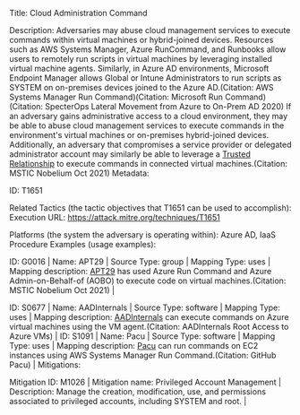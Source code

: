 Title: Cloud Administration Command

Description: Adversaries may abuse cloud management services to execute commands within virtual machines or hybrid-joined devices. Resources such as AWS Systems Manager, Azure RunCommand, and Runbooks allow users to remotely run scripts in virtual machines by leveraging installed virtual machine agents. Similarly, in Azure AD environments, Microsoft Endpoint Manager allows Global or Intune Administrators to run scripts as SYSTEM on on-premises devices joined to the Azure AD.(Citation: AWS Systems Manager Run Command)(Citation: Microsoft Run Command)(Citation: SpecterOps Lateral Movement from Azure to On-Prem AD 2020) If an adversary gains administrative access to a cloud environment, they may be able to abuse cloud management services to execute commands in the environment's virtual machines or on-premises hybrid-joined devices. Additionally, an adversary that compromises a service provider or delegated administrator account may similarly be able to leverage a [Trusted Relationship](https://attack.mitre.org/techniques/T1199) to execute commands in connected virtual machines.(Citation: MSTIC Nobelium Oct 2021) Metadata:

ID: T1651

Related Tactics (the tactic objectives that T1651 can be used to accomplish): Execution URL: https://attack.mitre.org/techniques/T1651

Platforms (the system the adversary is operating within): Azure AD, IaaS Procedure Examples (usage examples):

ID: G0016 | Name: APT29 | Source Type: group | Mapping Type: uses | Mapping description: [APT29](https://attack.mitre.org/groups/G0016) has used Azure Run Command and Azure Admin-on-Behalf-of (AOBO) to execute code on virtual machines.(Citation: MSTIC Nobelium Oct 2021) |

ID: S0677 | Name: AADInternals | Source Type: software | Mapping Type: uses | Mapping description: [AADInternals](https://attack.mitre.org/software/S0677) can execute commands on Azure virtual machines using the VM agent.(Citation: AADInternals Root Access to Azure VMs) | ID: S1091 | Name: Pacu | Source Type: software | Mapping Type: uses | Mapping description: [Pacu](https://attack.mitre.org/software/S1091) can run commands on EC2 instances using AWS Systems Manager Run Command.(Citation: GitHub Pacu) | Mitigations:

Mitigation ID: M1026 | Mitigation name: Privileged Account Management | Description: Manage the creation, modification, use, and permissions associated to privileged accounts, including SYSTEM and root. |